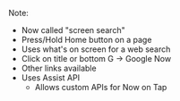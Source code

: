 Note:
+ Now called "screen search"
+ Press/Hold Home button on a page
+ Uses what's on screen for a web search
+ Click on title or bottom G -> Google Now
+ Other links available
+ Uses Assist API
	+ Allows custom APIs for Now on Tap
